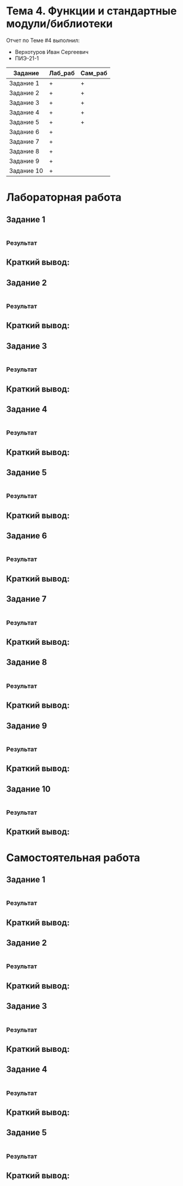 # Тема 4. Функции и стандартные модули/библиотеки
Отчет по Теме #4 выполнил:
- Верхотуров Иван Сергеевич
- ПИЭ-21-1

| Задание | Лаб_раб | Сам_раб |
| ------ | ------ | ------ |
| Задание 1 | + | + |
| Задание 2 | + | + |
| Задание 3 | + | + |
| Задание 4 | + | + |
| Задание 5 | + | + |
| Задание 6 | + |  |
| Задание 7 | + |  |
| Задание 8 | + |  |
| Задание 9 | + |  |
| Задание 10 | + |  |

# Лабораторная работа

## Задание 1

  ```python

```
  ### Результат

## Краткий вывод:

## Задание 2

  ```python

```
  ### Результат

## Краткий вывод:

## Задание 3

  ```python

```
  ### Результат

## Краткий вывод:

## Задание 4

  ```python

```
  ### Результат

## Краткий вывод:

## Задание 5

  ```python

```
  ### Результат

## Краткий вывод:

## Задание 6

  ```python

```
  ### Результат

## Краткий вывод:

## Задание 7

  ```python

```
  ### Результат

## Краткий вывод:

## Задание 8

  ```python

```
  ### Результат

## Краткий вывод:

## Задание 9

  ```python

```
  ### Результат

## Краткий вывод:

## Задание 10

  ```python

```
  ### Результат

## Краткий вывод:


# Самостоятельная работа

## Задание 1

  ```python

```
  ### Результат

## Краткий вывод:

## Задание 2

  ```python

```
  ### Результат

## Краткий вывод:

## Задание 3

  ```python

```
  ### Результат

## Краткий вывод:

## Задание 4

  ```python

```
  ### Результат

## Краткий вывод:

## Задание 5

  ```python

```
  ### Результат

## Краткий вывод:
